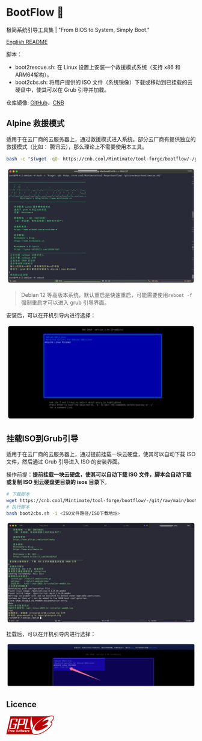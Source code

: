 # BootFlow 🚀
​​极简系统引导工具集​​ | "From BIOS to System, Simply Boot."

[English README](README.en.md)

脚本：
- boot2rescue.sh: 在 Linux 设置上安装一个救援模式系统（支持 x86 和 ARM64架构）。
- boot2cbs.sh: 将用户提供的 ISO 文件（系统镜像）下载或移动到已挂载的云硬盘中，使其可以在 Grub 引导并加载。

仓库镜像: [GitHub](https://github.com/Mintimate/bootflow)、[CNB](https://cnb.cool/Mintimate/tool-forge/bootflow)

## Alpine 救援模式

适用于在云厂商的云服务器上，通过救援模式进入系统。部分云厂商有提供独立的救援模式（比如： 腾讯云），那么理论上不需要使用本工具。

```bash
bash -c "$(wget -qO- https://cnb.cool/Mintimate/tool-forge/bootflow/-/git/raw/main/boot2rescue.sh)"
```

![安装过程](assets/img/installShell.webp)

> Debian 12 等高版本系统，默认重启是快速重启，可能需要使用`reboot -f` 强制重启才可以进入 grub 引导界面。

安装后，可以在开机引导内进行选择：

![grub选择页面](assets/img/grubUI.webp)

## 挂载ISO到Grub引导

适用于在云厂商的云服务器上，通过提前挂载一块云硬盘，使其可以自动下载 ISO 文件，然后通过 Grub 引导进入 ISO 的安装界面。

操作前提：**提前挂载一块云硬盘，使其可以自动下载 ISO 文件，脚本会自动下载或复制 ISO 到云硬盘更目录的 isos 目录下**。

```bash
# 下载脚本
wget https://cnb.cool/Mintimate/tool-forge/bootflow/-/git/raw/main/boot2cbs.sh
# 执行脚本
bash boot2cbs.sh -i <ISO文件路径/ISO下载地址>
```

![挂载ISO到Grub引导](assets/img/mountISO.webp)

挂载后，可以在开机引导内进行选择：

![grub选择ISO](assets/img/grubUI-ISO.webp)

## Licence

[![GPLv3](gplv3.png)](LICENSE)